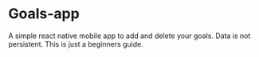 # Goals-app
A simple react native mobile app to add and delete your goals. Data is not persistent. This is just a beginners guide.

